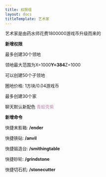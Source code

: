 ```yaml
---
title: 权限组
layout: docs
titleTemplate: 艺术家
---
```


艺术家是由药水师花费1800000游戏币升级而来的

**新增权限**

最多创建30个领地

领地最大范围为X=1000**Y=384**Z=1000

可以创建50个子领地

圈地价格: 1方块/0.04游戏币

最多创建30个家

聊天默认新配色 <font color=#bc84a8>青蛤壳紫</font>

**新增命令**

快捷末影箱: **/ender**

快捷铁砧: **/anvil**

快捷锻造台: **/smithingtable**

快捷砂轮: **/grindstone**

快捷切石机: **/stonecutter**
